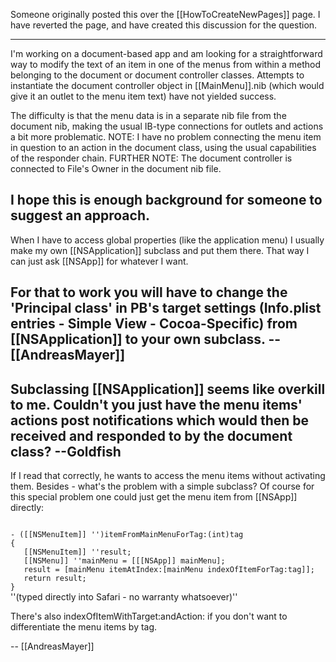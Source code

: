 Someone originally posted this over the [[HowToCreateNewPages]] page. I have reverted the page, and have created this discussion for the question.

----

I'm working on a document-based app and am looking for a straightforward way to modify the text of an item in one of the menus from  within a method belonging to the document or document controller classes. Attempts to instantiate the document controller object in [[MainMenu]].nib (which would give it an outlet to the menu item text) have not yielded success. 

The difficulty is that the menu data is in a separate nib file from the document nib, making the usual IB-type connections for outlets and actions a bit more problematic. NOTE: I have no problem connecting the menu item in question to an action in the document class, using the usual capabilities of the responder chain. FURTHER NOTE: The document controller is connected to File's Owner in the document nib file. 

I hope this is enough background for someone to suggest an approach.
----
When I have to access global properties (like the application menu) I usually make my own [[NSApplication]] subclass and put them there. That way I can just ask [[NSApp]] for whatever I want.

For that to work you will have to change the 'Principal class' in PB's target settings (Info.plist entries - Simple View - Cocoa-Specific) from [[NSApplication]] to your own subclass. -- [[AndreasMayer]]
----
Subclassing [[NSApplication]] seems like overkill to me. Couldn't you just have the menu items' actions post notifications which would then be received and responded to by the document class? --Goldfish
----
If I read that correctly, he wants to access the menu items without activating them. Besides - what's the problem with a simple subclass? Of course for this special problem one could just get the menu item from [[NSApp]] directly:

<code>
- ([[NSMenuItem]] '')itemFromMainMenuForTag:(int)tag
{
   [[NSMenuItem]] ''result;
   [[NSMenu]] ''mainMenu = [[[NSApp]] mainMenu];
   result = [mainMenu itemAtIndex:[mainMenu indexOfItemForTag:tag]];
   return result; 
}
</code>
''(typed directly into Safari - no warranty whatsoever)''

There's also indexOfItemWithTarget:andAction: if you don't want to differentiate the menu items by tag.

 -- [[AndreasMayer]]